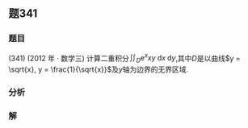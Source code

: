 ## 题341
### 题目
(341) (2012 年 · 数学三) 计算二重积分${\iint }_{D}{\mathrm{e}}^{x}{xy}\mathrm{\;d}x\mathrm{\;d}y$,其中$D$是以曲线$y = \sqrt{x}, y = \frac{1}{\sqrt{x}}$及$y$轴为边界的无界区域.
### 分析

### 解